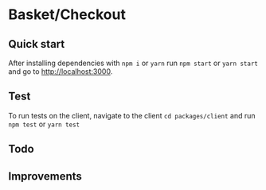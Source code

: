 # Basket/Checkout

## Quick start
After installing dependencies with `npm i` or `yarn` run `npm start` or `yarn start` and go to [http://localhost:3000](http://localhost:3000).

## Test
To run tests on the client, navigate to the client `cd packages/client` and run `npm test` or `yarn test`

## Todo

## Improvements